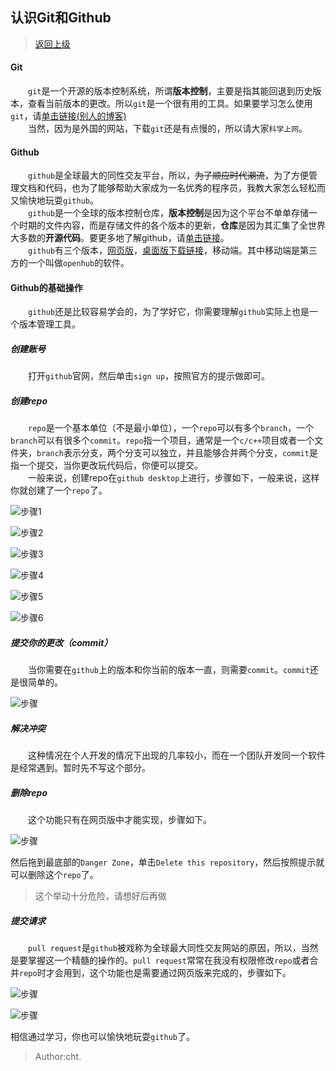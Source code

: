 ## 认识Git和Github

> [返回上级](../README.md)

#### Git

&emsp;&emsp;`git`是一个开源的版本控制系统，所谓**版本控制**，主要是指其能回退到历史版本，查看当前版本的更改。所以`git`是一个很有用的工具。如果要学习怎么使用`git`，请[单击链接(别人的博客)](https://www.liaoxuefeng.com/wiki/0013739516305929606dd18361248578c67b8067c8c017b000/)
<br/>&emsp;&emsp;当然，因为是外国的网站，下载`git`还是有点慢的，所以请大家`科学上网`。

#### Github

&emsp;&emsp;`github`是全球最大的同性交友平台，所以，~~为了顺应时代潮流~~，为了方便管理文档和代码，也为了能够帮助大家成为一名优秀的程序员，我教大家怎么轻松而又愉快地玩耍`github`。
<br/>&emsp;&emsp;`github`是一个全球的版本控制仓库，**版本控制**是因为这个平台不单单存储一个时期的文件内容，而是存储文件的各个版本的更新，**仓库**是因为其汇集了全世界大多数的**开源代码**。要更多地了解github，请[单击链接](https://guides.github.com/activities/hello-world/)。
<br/>&emsp;&emsp;`github`有三个版本，[网页版](https://github.com/)，[桌面版下载链接](https://desktop.github.com/)，移动端。其中移动端是第三方的一个叫做`openhub`的软件。

#### Github的基础操作

&emsp;&emsp;`github`还是比较容易学会的，为了学好它，你需要理解`github`实际上也是一个版本管理工具。

##### 创建账号

&emsp;&emsp;打开`github`官网，然后单击`sign up`，按照官方的提示做即可。

##### 创建repo

&emsp;&emsp;`repo`是一个基本单位（不是最小单位），一个`repo`可以有多个`branch`，一个`branch`可以有很多个`commit`。`repo`指一个项目，通常是一个`c/c++`项目或者一个文件夹，`branch`表示分支，两个分支可以独立，并且能够合并两个分支，`commit`是指一个提交，当你更改玩代码后，你便可以提交。
<br/>&emsp;&emsp;一般来说，创建repo在`github desktop`上进行，步骤如下，一般来说，这样你就创建了一个`repo`了。

![步骤1](../.image/e0.jpg)

![步骤2](../.image/e1.png)

![步骤3](../.image/e2.png)

![步骤4](../.image/e3.png)

![步骤5](../.image/e4.png)

![步骤6](../.image/e5.png)

##### 提交你的更改（commit）

&emsp;&emsp;当你需要在`github`上的版本和你当前的版本一直，则需要`commit`。`commit`还是很简单的。

![步骤](../.image/e6.png)

##### 解决冲突

&emsp;&emsp;这种情况在个人开发的情况下出现的几率较小，而在一个团队开发同一个软件是经常遇到。暂时先不写这个部分。

##### 删除repo

&emsp;&emsp;这个功能只有在网页版中才能实现，步骤如下。

![步骤](../.image/e7.png)

然后拖到最底部的`Danger Zone`，单击`Delete this repository`，然后按照提示就可以删除这个`repo`了。

> 这个举动十分危险，请想好后再做

##### 提交请求

&emsp;&emsp;`pull request`是`github`被戏称为全球最大同性交友网站的原因，所以，当然是要掌握这一个精髓的操作的。`pull request`常常在我没有权限修改`repo`或者合并`repo`时才会用到，这个功能也是需要通过网页版来完成的，步骤如下。

![步骤](../.image/e8.png)

![步骤](../.image/e9.png)

相信通过学习，你也可以愉快地玩耍`github`了。

> Author:cht.

